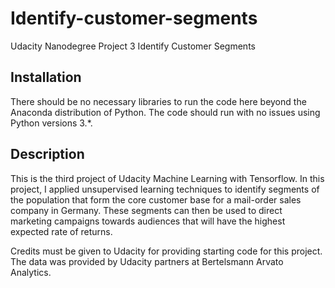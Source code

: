 # Identify-customer-segments
Udacity Nanodegree Project 3 Identify Customer Segments

## Installation <a name="installation"></a>

There should be no necessary libraries to run the code here beyond the Anaconda distribution of Python.  The code should run with no issues using Python versions 3.*.

## Description

This is the third project of Udacity Machine Learning with Tensorflow. In this project, I applied unsupervised learning techniques to identify segments of the population that form the core customer base for a mail-order sales company in Germany. These segments can then be used to direct marketing campaigns towards audiences that will have the highest expected rate of returns.

Credits must be given to Udacity for providing starting code for this project. The data was provided by Udacity partners at Bertelsmann Arvato Analytics.
